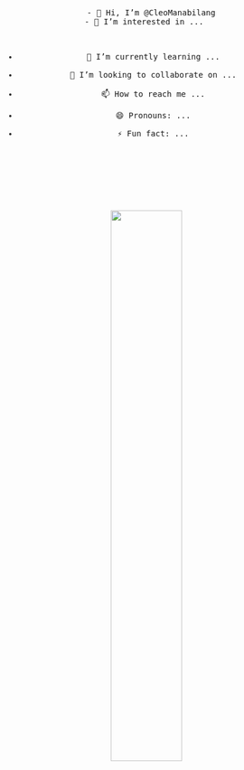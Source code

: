 <div align="center">
<pre>
  - 👋 Hi, I’m @CleoManabilang
- 👀 I’m interested in ... 

- 🌱 I’m currently learning ...
- 💞️ I’m looking to collaborate on ...
- 📫 How to reach me ...
- 😄 Pronouns: ...
- ⚡ Fun fact: ...
</pre>
<!---
CleoManabilang/CleoManabilang is a ✨ special ✨ repository because its `README.md` (this file) appears on your GitHub profile.
You can click the Preview link to take a look at your changes.
--->
<br><br>
<br><br>
<img src="https://media.giphy.com/media/vFKqnCdLPNOKc/giphy.gif" width=50% height= 50% border-radius=50%;>

<br><br><br>
<br><br><br>
</div>
